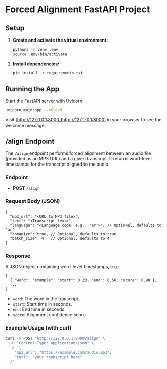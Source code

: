# Forced Alignment FastAPI Project

## Setup

1. **Create and activate the virtual environment:**
   ```bash
   python3 -m venv .env
   source .env/bin/activate
   ```

2. **Install dependencies:**
   ```bash
   pip install -r requirements.txt
   ```

## Running the App

Start the FastAPI server with Uvicorn:

```bash
uvicorn main:app --reload
```

Visit [http://127.0.0.1:8000](http://127.0.0.1:8000) in your browser to see the welcome message.

## /align Endpoint

The `/align` endpoint performs forced alignment between an audio file (provided as an MP3 URL) and a given transcript. It returns word-level timestamps for the transcript aligned to the audio.

### Endpoint
- **POST** `/align`

### Request Body (JSON)
```
{
  "mp3_url": "<URL to MP3 file>",
  "text": "<Transcript text>",
  "language": "<Language code, e.g., 'ar'>", // Optional, defaults to 'ar'
  "romanize": true, // Optional, defaults to true
  "batch_size": 4   // Optional, defaults to 4
}
```

### Response
A JSON object containing word-level timestamps, e.g.:
```
[
  { "word": "example", "start": 0.23, "end": 0.56, "score": 0.98 },
  ...
]
```

- `word`: The word in the transcript.
- `start`: Start time in seconds.
- `end`: End time in seconds.
- `score`: Alignment confidence score.

### Example Usage (with curl)
```bash
curl -X POST "http://127.0.0.1:8000/align" \
  -H "Content-Type: application/json" \
  -d '{
    "mp3_url": "https://example.com/audio.mp3",
    "text": "your transcript here"
  }'
```
